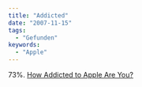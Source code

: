 ```yaml
---
title: "Addicted"
date: "2007-11-15"
tags:
  - "Gefunden"
keywords:
  - "Apple"
---
```


73%. [How Addicted to Apple Are You?](http://www.justsayhi.com/bb/apple_addiction)
